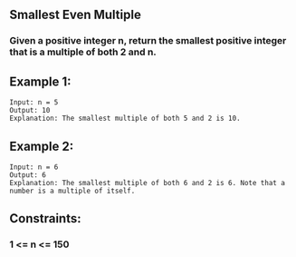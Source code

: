 ## Smallest Even Multiple

### Given a positive integer n, return the smallest positive integer that is a multiple of both 2 and n.

## Example 1:

```node
Input: n = 5
Output: 10
Explanation: The smallest multiple of both 5 and 2 is 10.
```

## Example 2:

```node
Input: n = 6
Output: 6
Explanation: The smallest multiple of both 6 and 2 is 6. Note that a number is a multiple of itself.

```

## Constraints:

### 1 <= n <= 150
